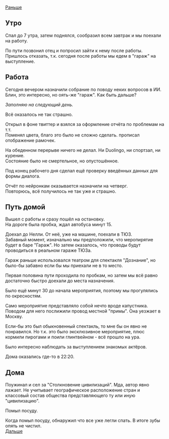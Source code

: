 [Раньше](2020.09.20.md)  
## Утро
Спал до 7 утра, затем поднялся, сообразил всем завтрак и мы поехали на работу.

По пути позвонил отец и попросил зайти к нему после работы. Пришлось отказать, т.к. сегодня после работы мы едем в "гараж" на выступление.
## Работа
Сегодня вечером назначили собрание по поводу неких вопросов в ИИ. Блин, это интересно, но оять-же "гараж". Как быть дальше?

*Заполняю на следующий день.*

Всё оказалось не так страшно.  

Открыл в фоне твиттер и взялся за оформление отчёта по проблемам на т.т.  
Поменял цвета, благо это было не сложно сделать. прописал отображение рамочек.

На обеденном перерыве ничего не делал. Ни Duolingo, ни спортзал, ни курение.  
Состояние было не смертельное, но опустошённое.

Под конец рабочего дня сделал ещё проверку введённых данных для формы диалога.

Отчёт по нейронкам оказывается назначили на четверг.  
Повторюсь, всё получилось не так уже и страшно.
## Путь домой
Вышел с работы и сразу пошёл на остановку.  
На дороге была пробка, ждал автобуса минут 15.

Доехал до Нелли. От неё, уже на машине, поехали в ТЮЗ.  
Забавный момент, изначально мы предположили, что меропирятие будет в баре "Гараж". Но затем оказалось, что проводы будут проводиться в реальном гараже ТЮЗа.

Гараж раньше использовался театром для спектакля "Дознание", но было-бы забавно если бы мы приехали не в то место.

Первая половина пути проходила по пробкам, но затем мы всё равно достаточно быстро доехали до места назначения. 

Было ещё минут 30 до начала мероприятия, поэтому мы прогулялись по окресностям.

Само мероприятие представляло собой нечто вроде капустника. Поводом для него послижили провод местной "примы". Она уезжает в Москву.

Если-бы это был обыкновенный спектакль, то мне бы он явно не понравился. Но т.к. это было эксклюзивное мероприятие, плюс кормили пирогами и поили глинтвейном -  всё прошло на ура.

Было интересно наблюдать за выступлением знакомых актёров.

Дома оказались где-то в 22:20.
## Дома
Поужинал и сел за "Столкновение цивилизаций". Мда, автор явно лажает. Не учитывает географическое расположение стран и классовый состав общества представляющего ту или иную "цивилизацию".

Помыл посуду.

Когда помыл посуду, обнаружил что все уже легли спать. В итоге зубы опять не чистил.  
[Дальше](2020.09.22.md)
